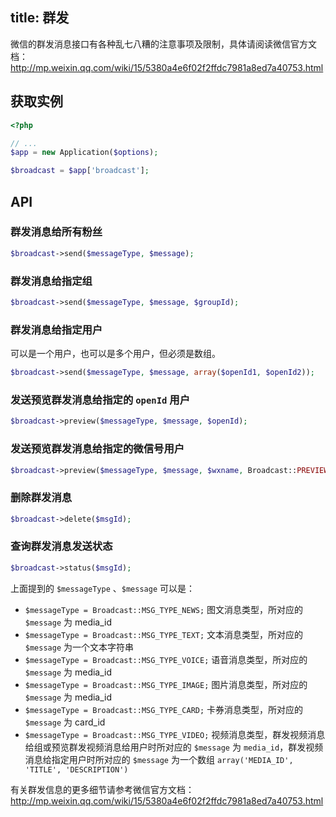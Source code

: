 title: 群发
---

微信的群发消息接口有各种乱七八糟的注意事项及限制，具体请阅读微信官方文档：http://mp.weixin.qq.com/wiki/15/5380a4e6f02f2ffdc7981a8ed7a40753.html

## 获取实例

```php
<?php

// ...
$app = new Application($options);

$broadcast = $app['broadcast'];

```

## API

### 群发消息给所有粉丝

```php
$broadcast->send($messageType, $message);
```

### 群发消息给指定组

```php
$broadcast->send($messageType, $message, $groupId);
```

### 群发消息给指定用户

可以是一个用户，也可以是多个用户，但必须是数组。

```php
$broadcast->send($messageType, $message, array($openId1, $openId2));
```

### 发送预览群发消息给指定的 `openId` 用户

```php
$broadcast->preview($messageType, $message, $openId);
```

### 发送预览群发消息给指定的微信号用户

```php
$broadcast->preview($messageType, $message, $wxname, Broadcast::PREVIEW_BY_WXH);
```

### 删除群发消息

```php
$broadcast->delete($msgId);
```

### 查询群发消息发送状态

```php
$broadcast->status($msgId);
```

上面提到的 `$messageType` 、`$message` 可以是：

- `$messageType = Broadcast::MSG_TYPE_NEWS;` 图文消息类型，所对应的 `$message` 为 media_id
- `$messageType = Broadcast::MSG_TYPE_TEXT;` 文本消息类型，所对应的 `$message` 为一个文本字符串
- `$messageType = Broadcast::MSG_TYPE_VOICE;` 语音消息类型，所对应的 `$message` 为 media_id
- `$messageType = Broadcast::MSG_TYPE_IMAGE;` 图片消息类型，所对应的 `$message` 为 media_id
- `$messageType = Broadcast::MSG_TYPE_CARD;` 卡券消息类型，所对应的 `$message` 为 card_id
- `$messageType = Broadcast::MSG_TYPE_VIDEO;` 视频消息类型，群发视频消息给组或预览群发视频消息给用户时所对应的 `$message` 为
`media_id`，群发视频消息给指定用户时所对应的 `$message` 为一个数组 `array('MEDIA_ID', 'TITLE', 'DESCRIPTION')`

有关群发信息的更多细节请参考微信官方文档：http://mp.weixin.qq.com/wiki/15/5380a4e6f02f2ffdc7981a8ed7a40753.html

